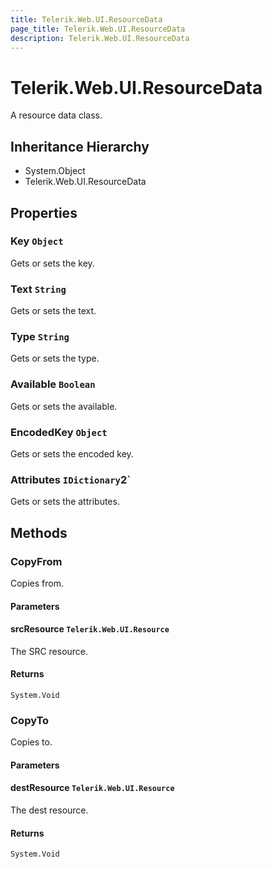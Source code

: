 ```yaml
---
title: Telerik.Web.UI.ResourceData
page_title: Telerik.Web.UI.ResourceData
description: Telerik.Web.UI.ResourceData
---
```


# Telerik.Web.UI.ResourceData

A resource data class.

## Inheritance Hierarchy

* System.Object
* Telerik.Web.UI.ResourceData

## Properties

###  Key `Object`

Gets or sets the key.

###  Text `String`

Gets or sets the text.

###  Type `String`

Gets or sets the type.

###  Available `Boolean`

Gets or sets the available.

###  EncodedKey `Object`

Gets or sets the encoded key.

###  Attributes `IDictionary`2`

Gets or sets the attributes.

## Methods

###  CopyFrom

Copies from.

#### Parameters

#### srcResource `Telerik.Web.UI.Resource`

The SRC resource.

#### Returns

`System.Void` 

###  CopyTo

Copies to.

#### Parameters

#### destResource `Telerik.Web.UI.Resource`

The dest resource.

#### Returns

`System.Void` 

